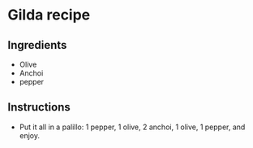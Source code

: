 # Gilda recipe

## Ingredients

 - Olive
 - Anchoi
 - pepper 
  
## Instructions

 - Put it all in a palillo: 1 pepper, 1 olive, 2 anchoi, 1 olive, 1 pepper, and enjoy.